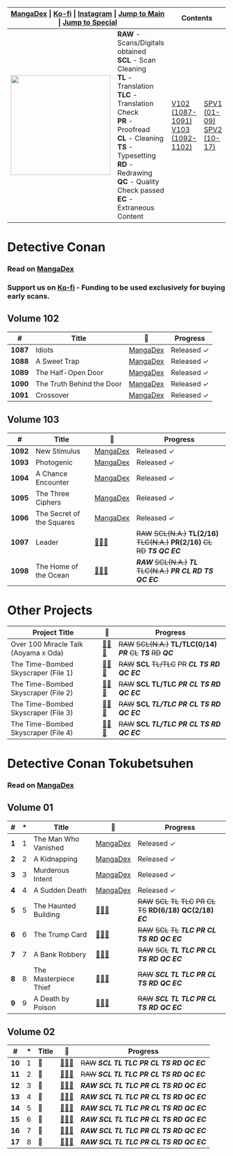 <table>
<thead>
  <tr>
    <th colspan="2"><a href="https://mangadex.org/group/f2615f65-274c-4e2e-bf0c-847ee74621fa/ardent-spirits-keg" target="_blank" rel="noopener noreferrer">MangaDex</a> | <a href="https://ko-fi.com/ardentspiritskeg" target="_blank" rel="noopener noreferrer">Ko-fi</a> | <a href="https://www.instagram.com/ardentspiritskeg/" target="_blank" rel="noopener noreferrer">Instagram</a> | <a href="#detective-conan" target="_blank" rel="noopener noreferrer">Jump to Main</a> | <a href="#detective-conan-tokubetsuhen" target="_blank" rel="noopener noreferrer">Jump to Special</a></th>
    <th colspan="2">Contents</th>
  </tr>
</thead>
<tbody>
  <tr>
    <td><img src="https://cdn.discordapp.com/attachments/904691279001161830/987794271614664794/github.png?size=4096" width="230"/></td>
    <td><b>RAW</b> - Scans/Digitals obtained<br><b>SCL</b> - Scan Cleaning<br><b>TL</b> - Translation<br><b>TLC</b> - Translation Check<br><b>PR</b> - Proofread<br><b>CL</b> - Cleaning<br><b>TS</b> - Typesetting<br><b>RD</b> - Redrawing<br><b>QC</b> - Quality Check passed<br><b>EC</b> - Extraneous Content</td>
    <td><a href="#volume-102" target="_blank" rel="noopener noreferrer">V102 (1087-1091)</a><br><a href="#volume-103" target="_blank" rel="noopener noreferrer">V103 (1092-1102)</a></td>
    <td><a href="#volume-01" target="_blank" rel="noopener noreferrer">SPV1 (01-09)</a><br><a href="#volume-02" target="_blank" rel="noopener noreferrer">SPV2 (10-17)</a></td>
  </tr>
</tbody>
</table>

# Detective Conan
### Read on [MangaDex](https://mangadex.org/title/7f30dfc3-0b80-4dcc-a3b9-0cd746fac005/detective-conan)
### Support us on [Ko-fi](https://ko-fi.com/ardentspiritskeg) - Funding to be used exclusively for buying early scans.
## Volume 102
<table>
<thead>
  <tr>
    <th>#</th>
    <th>Title</th>
    <th>🔗</th>
    <th>Progress</th>
  </tr>
</thead>
<tbody>
  <tr>
    <td><b>1087</b></td>
    <td>Idiots</td>
    <td><a href="https://mangadex.org/chapter/95f9bcb7-a434-49d0-b02d-9a3f39249a6c/1" target="_blank" rel="noopener noreferrer">MangaDex</a></td>
    <td>Released ✓</td>
  </tr>
  <tr>
    <td><b>1088</b></td>
    <td>A Sweet Trap</td>
    <td><a href="https://mangadex.org/chapter/71325936-ba75-47c0-93d8-c6cbc8670266/1" target="_blank" rel="noopener noreferrer">MangaDex</a></td>
    <td>Released ✓</td>
  </tr>
  <tr>
    <td><b>1089</b></td>
    <td>The Half-Open Door</td>
    <td><a href="https://mangadex.org/chapter/7dccea1d-17ad-4b8f-8d66-55634d3dc686/1" target="_blank" rel="noopener noreferrer">MangaDex</a></td>
    <td>Released ✓</td>
  </tr>
  <tr>
    <td><b>1090</b></td>
    <td>The Truth Behind the Door</td>
    <td><a href="https://mangadex.org/chapter/c5b1e35e-8ba6-4d9a-89a5-24bd9f42de38/1" target="_blank" rel="noopener noreferrer">MangaDex</a></td>
    <td>Released ✓</td>
  </tr>
  <tr>
    <td><b>1091</b></td>
    <td>Crossover</td>
    <td><a href="https://mangadex.org/chapter/d65c393a-66d1-4292-92ac-d44087824a94/1" target="_blank" rel="noopener noreferrer">MangaDex</a></td>
    <td>Released ✓</td>
  </tr>
</tbody>
</table>

## Volume 103
<table>
<thead>
  <tr>
    <th>#</th>
    <th>Title</th>
    <th>🔗</th>
    <th>Progress</th>
  </tr>
</thead>
<tbody>
  <tr>
    <td><b>1092</b></td>
    <td>New Stimulus</td>
    <td><a href="https://mangadex.org/chapter/0724b96a-0eb4-4238-9d4b-f8e55ec0ceaa/1" target="_blank" rel="noopener noreferrer">MangaDex</a></td>
    <td>Released ✓</td>
  </tr>
  <tr>
    <td><b>1093</b></td>
    <td>Photogenic</td>
    <td><a href="https://mangadex.org/chapter/5a3cf985-dff2-49a7-8b9d-eca8deeef448/1" target="_blank" rel="noopener noreferrer">MangaDex</a></td>
    <td>Released ✓</td>
  </tr>
  <tr>
    <td><b>1094</b></td>
    <td>A Chance Encounter</td>
    <td><a href="https://mangadex.org/chapter/3674549c-8bf3-4962-9ebf-a12b743b51e4/1" target="_blank" rel="noopener noreferrer">MangaDex</a></td>
    <td>Released ✓</td>
  </tr>
  <tr>
    <td><b>1095</b></td>
    <td>The Three Ciphers</td>
    <td><a href="https://mangadex.org/chapter/53d35e91-a90e-438a-99a8-74df914ac7a1/1" target="_blank" rel="noopener noreferrer">MangaDex</a></td>
    <td>Released ✓</td>
  </tr>
  <tr>
    <td><b>1096</b></td>
    <td>The Secret of the Squares</td>
    <td><a href="https://mangadex.org/chapter/5aa77124-cd79-47e1-9864-79025e7a7ccb/1" target="_blank" rel="noopener noreferrer">MangaDex</a></td>
    <td>Released ✓</td>
  </tr>
  <tr>
    <td><b>1097</b></td>
    <td>Leader</td>
    <td><a href="https://www.youtube.com/watch?v=dQw4w9WgXcQ" target="_blank" rel="noopener noreferrer">🗿🗿🗿</a></td>
    <td><s>RAW</s> <s>SCL(N.A.)</s> <b>TL(2/16)</b> <s>TLC(N.A.)</s> <b>PR(2/16)</b> <s>CL</s> <s>RD</s> <b><i>TS</i></b> <b><i>QC</i></b> <b><i>EC</i></b></td>
  </tr>
  <tr>
    <td><b>1098</b></td>
    <td>The Home of the Ocean</td>
    <td><a href="https://www.youtube.com/watch?v=dQw4w9WgXcQ" target="_blank" rel="noopener noreferrer">🗿🗿🗿</a></td>
    <td><b><i>RAW</i></b> <s>SCL(N.A.)</s> <b><i>TL</i></b> <s>TLC(N.A.)</s> <b><i>PR</i></b> <b><i>CL</i></b> <b><i>RD</i></b> <b><i>TS</i></b> <b><i>QC</i></b> <b><i>EC</i></b></td>
  </tr>
</tbody>
</table>

# Other Projects
<table>
<thead>
  <tr>
    <th>Project Title</th>
    <th>🔗</th>
    <th>Progress</th>
  </tr>
</thead>
<tbody>
  <tr>
    <td>Over 100 Miracle Talk (Aoyama x Oda)</td>
    <td><a href="https://www.youtube.com/watch?v=dQw4w9WgXcQ" target="_blank" rel="noopener noreferrer">🗿🗿🗿</a></td>
    <td><s>RAW</s> <s>SCL(N.A.)</s> <b>TL/TLC(0/14)</b> <b><i>PR</i></b> <s>CL</s> <b><i>TS</i></b> <s>RD</s> <b><i>QC</i></b></td>
  </tr>
  <tr>
    <td>The Time-Bombed Skyscraper (File 1)</td>
    <td><a href="https://www.youtube.com/watch?v=dQw4w9WgXcQ" target="_blank" rel="noopener noreferrer">🗿🗿🗿</a></td>
    <td><s>RAW</s> <b>SCL</b> <s>TL/TLC</s> <s>PR</s> <b><i>CL</i></b> <b><i>TS</i></b> <b><i>RD</i></b> <b><i>QC</i></b> <b><i>EC</i></b></td>
  </tr>
  <tr>
    <td>The Time-Bombed Skyscraper (File 2)</td>
    <td><a href="https://www.youtube.com/watch?v=dQw4w9WgXcQ" target="_blank" rel="noopener noreferrer">🗿🗿🗿</a></td>
    <td><s>RAW</s> <b>SCL</b> <b>TL/TLC</b> <b><i>PR</i></b> <b><i>CL</i></b> <b><i>TS</i></b> <b><i>RD</i></b> <b><i>QC</i></b> <b><i>EC</i></b></td>
  </tr>
  <tr>
    <td>The Time-Bombed Skyscraper (File 3)</td>
    <td><a href="https://www.youtube.com/watch?v=dQw4w9WgXcQ" target="_blank" rel="noopener noreferrer">🗿🗿🗿</a></td>
    <td><s>RAW</s> <b>SCL</b> <b><i>TL/TLC</i></b> <b><i>PR</i></b> <b><i>CL</i></b> <b><i>TS</i></b> <b><i>RD</i></b> <b><i>QC</i></b> <b><i>EC</i></b></td>
  </tr>
  <tr>
    <td>The Time-Bombed Skyscraper (File 4)</td>
    <td><a href="https://www.youtube.com/watch?v=dQw4w9WgXcQ" target="_blank" rel="noopener noreferrer">🗿🗿🗿</a></td>
    <td><s>RAW</s> <b>SCL</b> <b><i>TL/TLC</i></b> <b><i>PR</i></b> <b><i>CL</i></b> <b><i>TS</i></b> <b><i>RD</i></b> <b><i>QC</i></b> <b><i>EC</i></b></td>
  </tr>
</tbody>
</table>

# Detective Conan Tokubetsuhen
### Read on [MangaDex](https://mangadex.org/title/53ef0bb0-7620-40be-b282-177b71021222/detective-conan-special)
## Volume 01
<table>
<thead>
  <tr>
    <th>#</th>
    <th>*</th>
    <th>Title</th>
    <th>🔗</th>
    <th>Progress</th>
  </tr>
</thead>
<tbody>
  <tr>
    <td><b>1</b></td>
    <td>1</td>
    <td>The Man Who Vanished</td>
    <td><a href="https://mangadex.org/chapter/5331e99a-5ef1-47d1-ad3f-9eaeb9ef1219/1" target="_blank" rel="noopener noreferrer">MangaDex</a></td>
    <td>Released ✓</td>
  </tr>
  <tr>
    <td><b>2</b></td>
    <td>2</td>
    <td>A Kidnapping</td>
    <td><a href="https://mangadex.org/chapter/74fcf5f7-c058-49b9-912d-f4310e750ffc/1" target="_blank" rel="noopener noreferrer">MangaDex</a></td>
    <td>Released ✓</td>
  </tr>
  <tr>
    <td><b>3</b></td>
    <td>3</td>
    <td>Murderous Intent</td>
    <td><a href="https://mangadex.org/chapter/215d1a38-d9c9-4925-92d8-75bb3db8033d/1" target="_blank" rel="noopener noreferrer">MangaDex</a></td>
    <td>Released ✓</td>
  </tr>
  <tr>
    <td><b>4</b></td>
    <td>4</td>
    <td>A Sudden Death</td>
    <td><a href="https://mangadex.org/chapter/15f72e1e-601b-4eb2-b840-3a5ccb360f23/1" target="_blank" rel="noopener noreferrer">MangaDex</a></td>
    <td>Released ✓</td>
  </tr>
  <tr>
    <td><b>5</b></td>
    <td>5</td>
    <td>The Haunted Building</td>
    <td><a href="https://www.youtube.com/watch?v=dQw4w9WgXcQ" target="_blank" rel="noopener noreferrer">🗿🗿🗿</a></td>
    <td><s>RAW</s> <s>SCL</s> <s>TL</s> <s>TLC</s> <s>PR</s> <s>CL</s> <s>TS</s> <b>RD(6/18)</b> <b>QC(2/18)</b> <b><i>EC</i></b></td>
  </tr>
  <tr>
    <td><b>6</b></td>
    <td>6</td>
    <td>The Trump Card</td>
    <td><a href="https://www.youtube.com/watch?v=dQw4w9WgXcQ" target="_blank" rel="noopener noreferrer">🗿🗿🗿</a></td>
    <td><s>RAW</s> <s>SCL</s> <s>TL</s> <b><i>TLC</i></b> <b><i>PR</i></b> <b><i>CL</i></b> <b><i>TS</i></b> <b><i>RD</i></b> <b><i>QC</i></b> <b><i>EC</i></b></td>
  </tr>
  <tr>
    <td><b>7</b></td>
    <td>7</td>
    <td>A Bank Robbery</td>
    <td><a href="https://www.youtube.com/watch?v=dQw4w9WgXcQ" target="_blank" rel="noopener noreferrer">🗿🗿🗿</a></td>
    <td><s>RAW</s> <s>SCL</s> <b><i>TL</i></b> <b><i>TLC</i></b> <b><i>PR</i></b> <b><i>CL</i></b> <b><i>TS</i></b> <b><i>RD</i></b> <b><i>QC</i></b> <b><i>EC</i></b></td>
  </tr>
  <tr>
    <td><b>8</b></td>
    <td>8</td>
    <td>The Masterpiece Thief</td>
    <td><a href="https://www.youtube.com/watch?v=dQw4w9WgXcQ" target="_blank" rel="noopener noreferrer">🗿🗿🗿</a></td>
    <td><s>RAW</s> <b><i>SCL</i></b> <b><i>TL</i></b> <b><i>TLC</i></b> <b><i>PR</i></b> <b><i>CL</i></b> <b><i>TS</i></b> <b><i>RD</i></b> <b><i>QC</i></b> <b><i>EC</i></b></td>
  </tr>
  <tr>
    <td><b>9</b></td>
    <td>9</td>
    <td>A Death by Poison</td>
    <td><a href="https://www.youtube.com/watch?v=dQw4w9WgXcQ" target="_blank" rel="noopener noreferrer">🗿🗿🗿</a></td>
    <td><s>RAW</s> <b><i>SCL</i></b> <b><i>TL</i></b> <b><i>TLC</i></b> <b><i>PR</i></b> <b><i>CL</i></b> <b><i>TS</i></b> <b><i>RD</i></b> <b><i>QC</i></b> <b><i>EC</i></b></td>
  </tr>
</tbody>
</table>

## Volume 02
<table>
<thead>
  <tr>
    <th>#</th>
    <th>*</th>
    <th>Title</th>
    <th>🔗</th>
    <th>Progress</th>
  </tr>
</thead>
<tbody>
  <tr>
    <td><b>10</b></td>
    <td>1</td>
    <td>🗿</td>
    <td><a href="https://www.youtube.com/watch?v=dQw4w9WgXcQ" target="_blank" rel="noopener noreferrer">🗿🗿🗿</a></td>
    <td><s>RAW</s> <b><i>SCL</i></b> <b><i>TL</i></b> <b><i>TLC</i></b> <b><i>PR</i></b> <b><i>CL</i></b> <b><i>TS</i></b> <b><i>RD</i></b> <b><i>QC</i></b> <b><i>EC</i></b></td>
  </tr>
  <tr>
    <td><b>11</b></td>
    <td>2</td>
    <td>🗿</td>
    <td><a href="https://www.youtube.com/watch?v=dQw4w9WgXcQ" target="_blank" rel="noopener noreferrer">🗿🗿🗿</a></td>
    <td><s>RAW</s> <b><i>SCL</i></b> <b><i>TL</i></b> <b><i>TLC</i></b> <b><i>PR</i></b> <b><i>CL</i></b> <b><i>TS</i></b> <b><i>RD</i></b> <b><i>QC</i></b> <b><i>EC</i></b></td>
  </tr>
  <tr>
    <td><b>12</b></td>
    <td>3</td>
    <td>🗿</td>
    <td><a href="https://www.youtube.com/watch?v=dQw4w9WgXcQ" target="_blank" rel="noopener noreferrer">🗿🗿🗿</a></td>
    <td><b><i>RAW</i></b> <b><i>SCL</i></b> <b><i>TL</i></b> <b><i>TLC</i></b> <b><i>PR</i></b> <b><i>CL</i></b> <b><i>TS</i></b> <b><i>RD</i></b> <b><i>QC</i></b> <b><i>EC</i></b></td>
  </tr>
  <tr>
    <td><b>13</b></td>
    <td>4</td>
    <td>🗿</td>
    <td><a href="https://www.youtube.com/watch?v=dQw4w9WgXcQ" target="_blank" rel="noopener noreferrer">🗿🗿🗿</a></td>
    <td><b><i>RAW</i></b> <b><i>SCL</i></b> <b><i>TL</i></b> <b><i>TLC</i></b> <b><i>PR</i></b> <b><i>CL</i></b> <b><i>TS</i></b> <b><i>RD</i></b> <b><i>QC</i></b> <b><i>EC</i></b></td>
  </tr>
  <tr>
    <td><b>14</b></td>
    <td>5</td>
    <td>🗿</td>
    <td><a href="https://www.youtube.com/watch?v=dQw4w9WgXcQ" target="_blank" rel="noopener noreferrer">🗿🗿🗿</a></td>
    <td><b><i>RAW</i></b> <b><i>SCL</i></b> <b><i>TL</i></b> <b><i>TLC</i></b> <b><i>PR</i></b> <b><i>CL</i></b> <b><i>TS</i></b> <b><i>RD</i></b> <b><i>QC</i></b> <b><i>EC</i></b></td>
  </tr>
  <tr>
    <td><b>15</b></td>
    <td>6</td>
    <td>🗿</td>
    <td><a href="https://www.youtube.com/watch?v=dQw4w9WgXcQ" target="_blank" rel="noopener noreferrer">🗿🗿🗿</a></td>
    <td><b><i>RAW</i></b> <b><i>SCL</i></b> <b><i>TL</i></b> <b><i>TLC</i></b> <b><i>PR</i></b> <b><i>CL</i></b> <b><i>TS</i></b> <b><i>RD</i></b> <b><i>QC</i></b> <b><i>EC</i></b></td>
  </tr>
  <tr>
    <td><b>16</b></td>
    <td>7</td>
    <td>🗿</td>
    <td><a href="https://www.youtube.com/watch?v=dQw4w9WgXcQ" target="_blank" rel="noopener noreferrer">🗿🗿🗿</a></td>
    <td><b><i>RAW</i></b> <b><i>SCL</i></b> <b><i>TL</i></b> <b><i>TLC</i></b> <b><i>PR</i></b> <b><i>CL</i></b> <b><i>TS</i></b> <b><i>RD</i></b> <b><i>QC</i></b> <b><i>EC</i></b></td>
  </tr>
  <tr>
    <td><b>17</b></td>
    <td>8</td>
    <td>🗿</td>
    <td><a href="https://www.youtube.com/watch?v=dQw4w9WgXcQ" target="_blank" rel="noopener noreferrer">🗿🗿🗿</a></td>
    <td><b><i>RAW</i></b> <b><i>SCL</i></b> <b><i>TL</i></b> <b><i>TLC</i></b> <b><i>PR</i></b> <b><i>CL</i></b> <b><i>TS</i></b> <b><i>RD</i></b> <b><i>QC</i></b> <b><i>EC</i></b></td>
  </tr>
</tbody>
</table>
